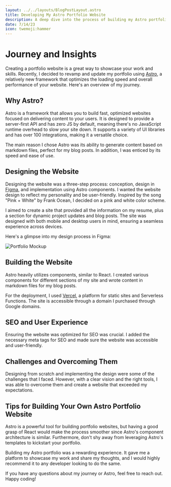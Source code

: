 ```yaml
---
layout: ../../layouts/BlogPostLayout.astro
title: Developing My Astro Portfolio Website
description: A deep dive into the process of building my Astro portfolio website, including the motivation, challenges, tools used, design decisions, and tips for others. 
date: 7/14/23
icon: twemoji:hammer
---
```

# Journey and Insights

Creating a portfolio website is a great way to showcase your work and skills. Recently, I decided to revamp and update my portfolio using [Astro](https://astro.build/), a relatively new framework that optimizes the loading speed and overall performance of your website. Here's an overview of my journey.

## Why Astro?

Astro is a framework that allows you to build fast, optimized websites focused on delivering content to your users. It is designed to provide a server-first API and has zero JS by default, meaning there's no JavaScript runtime overhead to slow your site down. It supports a variety of UI libraries and has over 100 integrations, making it a versatile choice.

The main reason I chose Astro was its ability to generate content based on markdown files, perfect for my blog posts. In addition, I was enticed by its speed and ease of use.

## Designing the Website

Designing the website was a three-step process: conception, design in [Figma](https://www.figma.com/), and implementation using Astro components. I wanted the website design to reflect my personality and be user-friendly. Inspired by the song "Pink + White" by Frank Ocean, I decided on a pink and white color scheme.

I aimed to create a site that provided all the information on my resume, plus a section for dynamic project updates and blog posts. The site was designed with both mobile and desktop users in mind, ensuring a seamless experience across devices.

Here's a glimpse into my design process in Figma:

![Portfolio Mockup](/portfolio_mockup.png)

## Building the Website

Astro heavily utilizes components, similar to React. I created various components for different sections of my site and wrote content in markdown files for my blog posts. 

For the deployment, I used [Vercel](https://vercel.com/), a platform for static sites and Serverless Functions. The site is accessible through a domain I purchased through Google domains. 

## SEO and User Experience

Ensuring the website was optimized for SEO was crucial. I added the necessary meta tags for SEO and made sure the website was accessible and user-friendly. 

## Challenges and Overcoming Them

Designing from scratch and implementing the design were some of the challenges that I faced. However, with a clear vision and the right tools, I was able to overcome them and create a website that exceeded my expectations.

## Tips for Building Your Own Astro Portfolio Website

Astro is a powerful tool for building portfolio websites, but having a good grasp of React would make the process smoother since Astro's component architecture is similar. Furthermore, don't shy away from leveraging Astro's templates to kickstart your portfolio.

Building my Astro portfolio was a rewarding experience. It gave me a platform to showcase my work and share my thoughts, and I would highly recommend it to any developer looking to do the same. 

If you have any questions about my journey or Astro, feel free to reach out. Happy coding!